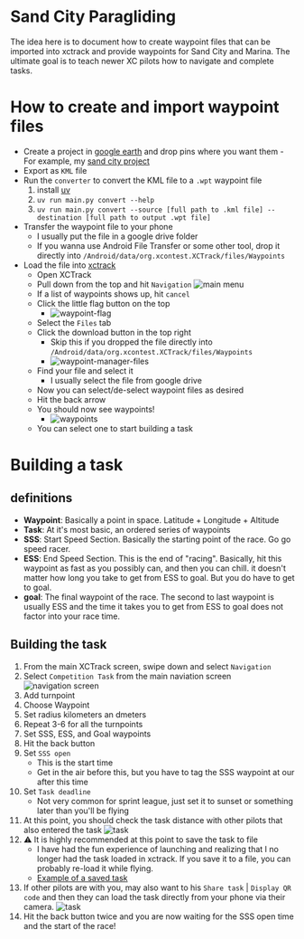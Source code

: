 # Sand City Paragliding

The idea here is to document how to create waypoint files that can be imported into xctrack and provide waypoints for
Sand City and Marina. The ultimate goal is to teach newer XC pilots how to navigate and complete tasks.

# How to create and import waypoint files

- Create a project in [google earth](https://earth.google.com/) and drop pins where you want them
  -For example, my [sand city project](https://earth.google.com/earth/d/1X3ToC1Kt2kLXc0vw8LZcZgNbkZDY9afE?usp=sharing)
- Export as `KML` file
- Run the `converter` to convert the KML file to a `.wpt` waypoint file
    1. install [uv](https://github.com/astral-sh/uv)
    2. `uv run main.py convert --help`
    3. `uv run main.py convert --source [full path to .kml file] --destination [full path to output .wpt file]`
- Transfer the waypoint file to your phone
    - I usually put the file in a google drive folder
    - If you wanna use Android File Transfer or some other tool, drop it directly into
      `/Android/data/org.xcontest.XCTrack/files/Waypoints`
- Load the file into [xctrack](https://xctrack.org/)
    - Open XCTrack
    - Pull down from the top and hit `Navigation`
        ![main menu](screenshots/main-menu.png)
    - If a list of waypoints shows up, hit `cancel`
    - Click the little flag button on the top
        - ![waypoint-flag](screenshots/navigation.png)
    - Select the `Files` tab
    - Click the download button in the top right
        - Skip this if you dropped the file directly into `/Android/data/org.xcontest.XCTrack/files/Waypoints`
        - ![waypoint-manager-files](screenshots/waypoint-manager-files.png)
    - Find your file and select it
        - I usually select the file from google drive
    - Now you can select/de-select waypoint files as desired
    - Hit the back arrow
    - You should now see waypoints!
        - ![waypoints](screenshots/waypoint-navigation-waypoints.png)
    - You can select one to start building a task

# Building a task

## definitions

- **Waypoint**: Basically a point in space. Latitude + Longitude + Altitude
- **Task**: At it's most basic, an ordered series of waypoints
- **SSS**: Start Speed Section. Basically the starting point of the race. Go go speed racer.
- **ESS**: End Speed Section. This is the end of "racing". Basically, hit this waypoint as fast as you possibly can, and
  then you can chill. it doesn't matter how long you take to get from ESS to goal. But you do have to get to goal.
- **goal**: The final waypoint of the race. The second to last waypoint is usually ESS and the time it takes you to get
  from ESS to goal does not factor into your race time.

## Building the task

1. From the main XCTrack screen, swipe down and select `Navigation`
2. Select `Competition Task` from the main naviation screen
![navigation screen](screenshots/navigation.png)
3. Add turnpoint
4. Choose Waypoint
5. Set radius kilometers an dmeters
6. Repeat 3-6 for all the turnpoints
7. Set SSS, ESS, and Goal waypoints
8. Hit the back button
9. Set `SSS open`
    - This is the start time
    - Get in the air before this, but you have to tag the SSS waypoint at our after this time
10. Set `Task deadline`
    - Not very common for sprint league, just set it to sunset or something later than you'll be flying
11. At this point, you should check the task distance with other pilots that also entered the task
![task](screenshots/sand-city-task-1.png)
12. :warning: It is highly recommended at this point to save the task to file
    - I have had the fun experience of launching and realizing that I no longer had the task loaded in xctrack. If you
      save it to a file, you can probably re-load it while flying.
    - [Example of a saved task](./sand-city-task-1.xctsk)
13. If other pilots are with you, may also want to his `Share task` | `Display QR code` and then they can load the task
    directly from your phone via their camera.
![task](screenshots/sand-city-task-1-QR-code.png)
14. Hit the back button twice and you are now waiting for the SSS open time and the start of the race!
